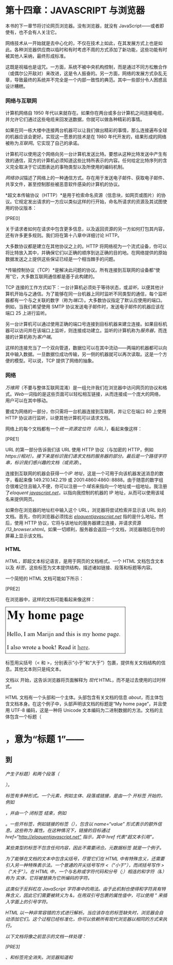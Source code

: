 #  第十四章：JAVASCRIPT 与浏览器

本书的下一章节将讨论网页浏览器。没有浏览器，就没有 JavaScript——或者即使有，也不会有人关注它。

网络技术从一开始就是去中心化的，不仅在技术上如此，在其发展方式上也是如此。各种浏览器供应商以临时和有时考虑不周的方式添加了新功能，这些功能有时被其他人采纳，最终形成标准。

这既是祝福也是诅咒。一方面，系统不被中央机构控制，而是通过不同方松散合作（或偶尔公开敌对）来改进，这是令人振奋的。另一方面，网络的发展方式杂乱无章，导致最终的系统并不完全是一个内部一致性的典范。其中一些部分令人困惑且设计糟糕。

### 网络与互联网

计算机网络自 1950 年代以来就存在。如果你在两台或多台计算机之间连接电缆，并允许它们通过这些电缆来回发送数据，你就可以做各种精彩的事情。

如果在同一栋大楼中连接两台机器可以让我们做出精彩的事情，那么连接遍布全球的机器应该会更好。实现这一愿景的技术是在 1980 年代开发的，结果形成的网络被称为*互联网*。它实现了自己的承诺。

计算机可以使用这个网络向另一台计算机发送比特。要想从这种比特发送中产生有效的通信，双方的计算机必须知道这些比特所表示的内容。任何给定比特序列的含义完全取决于它试图表达的事物类型以及所使用的编码机制。

*网络协议*描述了网络上的一种通信方式。存在用于发送电子邮件、获取电子邮件、共享文件，甚至控制那些被恶意软件感染的计算机的协议。

*超文本传输协议（HTTP）*是用于检索命名资源（信息块，如网页或图片）的协议。它规定发出请求的一方应以类似这样的行开始，命名所请求的资源及其试图使用的协议版本：

[PRE0]

关于请求者如何在请求中包含更多信息，以及返回资源的另一方如何打包其内容，还有许多更多规则。我们将在第十八章中详细讨论 HTTP。

大多数协议都是建立在其他协议之上的。HTTP 将网络视为一个流式设备，你可以将比特放入其中，并确保它们以正确的顺序到达正确的目的地。在网络提供的原始数据发送之上提供这些保证已经是一个相当棘手的问题。

*传输控制协议（TCP）*是解决此问题的协议。所有连接到互联网的设备都“使用”它，大多数互联网通信都是基于此构建的。

TCP 连接的工作方式如下：一台计算机必须处于等待状态，或*监听*，以便其他计算机开始与之通信。为了能够在同一台机器上同时监听不同类型的通信，每个监听器都有一个与之关联的数字（称为*端口*）。大多数协议指定了默认应使用的端口。例如，当我们希望使用 SMTP 协议发送电子邮件时，发送电子邮件的机器应该在端口 25 上进行监听。

另一台计算机可以通过使用正确的端口号连接到目标机器来建立连接。如果目标机器可以访问并在该端口上监听，则连接成功建立。监听的计算机称为*服务器*，而连接的计算机称为*客户端*。

这样的连接充当了一个双向管道，数据位可以在其中流动——两端的机器都可以向其中输入数据。一旦数据位成功传输，另一侧的机器就可以再次读取。这是一个方便的模型。可以说，TCP 提供了网络的抽象。

### 网络

*万维网*（不要与整体互联网混淆）是一组允许我们在浏览器中访问网页的协议和格式。*Web*一词指的是这些页面可以轻松相互链接，从而连接成一个庞大的网络，用户可以在其中移动。

要成为网络的一部分，你只需将一台机器连接到互联网，并让它在端口 80 上使用 HTTP 协议进行监听，以便其他计算机可以请求文档。

网络上的每个文档都有一个*统一资源定位符（URL）*，看起来像这样：

[PRE1]

URL 的第一部分告诉我们该 URL 使用 HTTP 协议（与加密的 HTTP，例如*https://*相对）。接下来是标识我们请求文档的服务器的部分。最后是一个路径字符串，标识我们感兴趣的文档（或*资源*）。

连接到互联网的机器会获得一个*IP 地址*，这是一个可用于向该机器发送消息的数字，看起来像 149.210.142.219 或 2001:4860:4860::8888。由于随意的数字组合很难记住且输入不便，你可以注册一个*域名*来指向一个地址或一组地址。我注册了*eloquent [javascript.net](http://javascript.net)*，以指向我控制的机器的 IP 地址，从而可以使用该域名来提供网页。

如果你在浏览器的地址栏中输入这个 URL，浏览器将尝试检索并显示该 URL 处的文档。首先，你的浏览器必须找出 *[eloquentjavascript.net](http://eloquentjavascript.net)* 指的是什么地址。然后，使用 HTTP 协议，它将与该地址的服务器建立连接，并请求资源 */13_browser.xhtml*。如果一切顺利，服务器会返回一个文档，浏览器随后在你的屏幕上显示该文档。

### HTML

*HTML*，即超文本标记语言，是用于网页的文档格式。一个 HTML 文档包含文本以及 *标签*，这些标签为文本提供结构，描述诸如链接、段落和标题等内容。

一个简短的 HTML 文档可能如下所示：

[PRE2]

在浏览器中，这样的文档可能看起来像这样：

![图片](img/f0212-01.jpg)

标签用尖括号（< 和 >，分别表示“小于”和“大于”）包裹，提供有关文档结构的信息。其他文本则只是纯文本。

文档以 <!doctype html> 开始，这告诉浏览器将页面解释为 *现代* HTML，而不是过去使用的过时样式。

HTML 文档有一个头部和一个主体。头部包含有关文档的信息 *about*，而主体包含文档本身。在这个例子中，头部声明该文档的标题是“My home page”，并且使用 UTF-8 编码，这是一种将 Unicode 文本编码为二进制数据的方法。文档的主体包含一个标题（<h1>，意为“标题 1”——<h2> 到 <h6> 产生子标题）和两个段落（<p>）。

标签有多种形式。一个元素，例如主体、段落或链接，是由一个 *开标签* 开始的，例如 <p>，并由一个 *闭标签* 结束，例如 </p>。一些开标签，例如链接的标签（<a>），包含以 name=“value” 形式表示的额外信息。这些称为 *属性*。在这种情况下，链接的目标通过 href=“http://eloquentjavascript.net” 指示，其中 href 代表“超文本引用”。

某些类型的标签不包含任何内容，因此不需要闭合。元数据标签 <meta charset=“utf-8”> 就是一个例子。

为了能够在文档的文本中包含尖括号，尽管它们在 HTML 中有特殊含义，还需要引入另一种特殊表示法。一个普通的开尖括号写作 &lt;（“小于”），而闭括号写作 &gt;（“大于”）。在 HTML 中，一个与名称或字符代码和分号（;）相连的和字符（&）称为 *实体*，它将被替换为它所编码的字符。

这类似于反斜杠在 JavaScript 字符串中的用法。由于此机制也使得和字符具有特殊含义，因此它们需要被转义为 &amp;。在用双引号包裹的属性值中，可以使用 &quot; 来插入字面上的引号字符。

HTML 以一种非常容错的方式进行解析。当应该存在的标签缺失时，浏览器会自动添加它们。这个过程已经标准化，你可以依赖所有现代浏览器以相同的方式来执行。

以下文档将像之前显示的文档一样处理：

[PRE3]

<html>、<head>和<body>标签完全消失。浏览器知道<meta>和<title>属于头部，而<h1>表示正文已经开始。此外，我不再明确关闭段落，因为打开新段落或结束文档会隐式关闭它们。属性值周围的引号也消失了。

本书通常会在示例中省略<html>、<head>和<body>标签，以保持简洁并避免杂乱。不过，我*会*关闭标签并在属性周围包含引号。

我通常还会省略 doctype 和 charset 声明。不要把这当作鼓励在 HTML 文档中去掉这些的理由。当你忘记这些时，浏览器往往会做出荒谬的事情。即使在示例中没有实际显示，doctype 和 charset 元数据也应被视为隐式存在。

### HTML 和 JavaScript

在本书的上下文中，最重要的 HTML 标签是<script>，它允许我们在文档中包含一段 JavaScript。

[PRE4]

这样的脚本将在浏览器读取 HTML 时遇到<script>标签时立即运行。打开此页面时将弹出一个对话框——alert 函数类似于 prompt，它会弹出一个小窗口，但只显示消息而不要求输入。

直接在 HTML 文档中包含大型程序通常不切实际。<script>标签可以设置一个 src 属性，从 URL 中获取一个脚本文件（包含 JavaScript 程序的文本文件）。

[PRE5]

这里包含的*code/hello.js*文件包含相同的程序——alert（“hello！”）。当 HTML 页面引用其他 URL 作为其一部分时，例如图像文件或脚本，网络浏览器会立即检索它们并将其包含在页面中。

脚本标签必须始终以</script>关闭，即使它引用的是脚本文件并且不包含任何代码。如果你忘记这一点，页面的其余部分将被解释为脚本的一部分。

你可以通过给脚本标签添加 type=“module”属性在浏览器中加载 ES 模块（见第十章）。这样的模块可以通过在导入声明中使用相对于自身的 URL 作为模块名称来依赖其他模块。

一些属性也可以包含 JavaScript 程序。<button>标签（显示为按钮）支持 onclick 属性。每当按钮被点击时，属性的值将被执行。

[PRE6]

注意，我必须在 onclick 属性的字符串中使用单引号，因为双引号已经用来引用整个属性。我也可以使用 &quot; 来转义内部引号。

### 在沙盒中

从互联网上下载的程序潜在地危险。你对大多数你访问的网站背后的人知之甚少，他们并不一定有好的意图。运行恶意行为者的程序就是让你的计算机感染病毒、数据被盗和账户被黑的方式。

然而，网络的吸引力在于你可以浏览它，而不必信任你访问的所有页面。这就是为什么浏览器对 JavaScript 程序能做的事情限制得非常严格：它不能查看你电脑上的文件，也不能修改与其嵌入的网页无关的任何内容。

以这种方式隔离编程环境称为*沙箱*，其理念是程序在沙箱中无害地进行操作。但你应该想象这种沙箱是有厚钢栏杆围住的，以便在其中玩耍的程序无法真正逃脱。

沙箱技术的难点在于为程序提供足够的空间以保持其有用性，同时限制其进行任何危险操作。许多有用的功能，比如与其他服务器通信或读取剪贴板的内容，也可能被用于问题性和侵犯隐私的目的。

时不时会有人提出新的方法，绕过浏览器的限制并做一些有害的事情，从泄露小的私人信息到接管运行浏览器的整个机器。浏览器开发者们会通过修补漏洞来回应，事情又恢复正常——直到下一个问题被发现，并希望这次是公开的，而不是被某个政府机构或犯罪组织秘密利用。

### 兼容性和浏览器战争

在网络的早期阶段，一款名为 Mosaic 的浏览器主导了市场。几年后，市场的平衡转向了 Netscape，随后又被微软的 Internet Explorer 大部分取代。在单一浏览器占据主导地位的时期，该浏览器的供应商往往觉得有权单方面为网络发明新功能。由于大多数用户使用最受欢迎的浏览器，网站便开始简单地使用这些功能——而不考虑其他浏览器。

这是一段兼容性黑暗时代，通常被称为*浏览器战争*。网页开发者们面临的不是一个统一的网络，而是两个或三个不兼容的平台。更糟糕的是，2003 年左右使用的浏览器都有很多漏洞，当然每个浏览器的漏洞也各不相同。为网页编写代码的人们的生活非常艰难。

Mozilla Firefox 是 Netscape 的一个非营利分支，在 2000 年代末挑战了 Internet Explorer 的市场地位。因为微软当时并不特别关注保持竞争力，Firefox 从其手中夺走了大量市场份额。与此同时，谷歌推出了 Chrome 浏览器，苹果的 Safari 浏览器也开始受到欢迎，导致市场上出现了四大主要玩家，而非只有一个。

新的参与者对标准和工程实践持有更加严肃的态度，从而减少了不兼容性和漏洞。微软看到其市场份额急剧下降，开始采纳这些态度，在其取代 Internet Explorer 的 Edge 浏览器中实施。如果你今天开始学习网络开发，可以认为自己很幸运。主要浏览器的最新版本表现得相当一致，且相对较少出现漏洞。

不幸的是，随着 Firefox 的市场份额越来越小，而 Edge 在 2018 年仅仅成为 Chrome 内核的外壳，这种统一性可能再次变成单一供应商——这次是谷歌——在浏览器市场上拥有足够的控制权，将其对网络的看法强加于世界其他地方。

这一系列历史事件和偶然事故造就了我们今天所拥有的网络平台。在接下来的章节中，我们将为其编写程序。

*真可惜！老调重弹！一旦你建好了房子，你会发现自己意外学到了一些你本该在开始之前就知道的东西。*

—弗里德里希·尼采，*超越善恶*

![图片](img/f0216-01.jpg)
